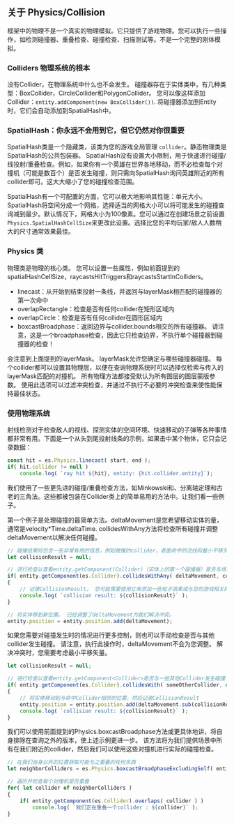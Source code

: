 ## 关于 Physics/Collision
框架中的物理不是一个真实的物理模拟。它只提供了游戏物理。您可以执行一些操作，如检测碰撞器、重叠检查、碰撞检查、扫描测试等。不是一个完整的刚体模拟。

### Colliders 物理系统的根本
没有Collider，在物理系统中什么也不会发生。 碰撞器存在于实体类中，有几种类型：BoxCollider，CircleCollider和PolygonCollider。 您可以像这样添加Collider：`entity.addComponent(new BoxCollider())`. 将碰撞器添加到Entity时，它们会自动添加到SpatialHash中。 

### SpatialHash：你永远不会用到它，但它仍然对你很重要 
SpatialHash类是一个隐藏类，该类为您的游戏全局管理 `collider`。静态物理类是SpatialHash的公共包装器。 SpatialHash没有设置大小限制，用于快速进行碰撞/线投射/重叠检查。例如，如果你有一个英雄在世界各地移动，而不必检查每个对撞机（可能是数百个）是否发生碰撞，则只需向SpatialHash询问英雄附近的所有collider即可。这大大缩小了您的碰撞检查范围。

SpatialHash有一个可配置的方面，它可以极大地影响其性能：单元大小。 SpatialHash将空间分成一个网格，选择适当的网格大小可以将可能发生的碰撞查询减到最少。默认情况下，网格大小为100像素。您可以通过在创建场景之前设置`Physics.SpatialHashCellSize`来更改此设置。选择比您的平均玩家/敌人人数稍大的尺寸通常效果最佳。

### Physics 类
物理类是物理的核心类。 您可以设置一些属性，例如前面提到的spatialHashCellSize，raycastsHitTriggers和raycastsStartInColliders。
- linecast：从开始到结束投射一条线，并返回与layerMask相匹配的碰撞器的第一次命中
- overlapRectangle：检查是否有任何collider在矩形区域内 
- overlapCircle：检查是否有任何collider在圆形区域内 
- boxcastBroadphase：返回边界与collider.bounds相交的所有碰撞器。 请注意，这是一个broadphase检查，因此它只检查边界，不执行单个碰撞器到碰撞器的检查！

会注意到上面提到的layerMask。 layerMask允许您确定与哪些碰撞器碰撞。 每个collider都可以设置其物理层，以便在查询物理系统时可以选择仅检索与传入的layerMask匹配的对撞机。 所有物理方法都接受默认为所有图层的图层蒙版参数。 使用此选项可以过滤冲突检查，并通过不执行不必要的冲突检查来使性能保持最佳状态。 

### 使用物理系统
射线检测对于检查敌人的视线、探测实体的空间环境、快速移动的子弹等各种事情都非常有用。下面是一个从头到尾投射线条的示例，如果击中某个物体，它只会记录数据：
```ts
const hit = es.Physics.linecast( start, end );
if( hit.collider != null )
	console.log( `ray hit ${hit}, entity: {hit.collider.entity}`);
```

我们使用了一些更先进的碰撞/重叠检查方法，如Minkowski和、分离轴定理和古老的三角法。这些都被包装在Collider类上的简单易用的方法中。让我们看一些例子。

第一个例子是处理碰撞的最简单方法。deltaMovement是您希望移动实体的量，通常是velocity*Time.deltaTime. collidesWithAny方法将检查所有碰撞并调整deltaMovement以解决任何碰撞。

```ts
// 碰撞结果将包含一些非常有用的信息，例如被撞的collider，表面命中的法线和最小平移矢量（MTV）。 MTV可用于将碰撞实体直接移动到命中的碰撞器附近。 
let collisionResult = null;

// 进行检查以查看entity.getComponent(Collider)（实体上的第一个碰撞器）是否与场景中的任何其他碰撞器发生碰撞。请注意，如果您有多个碰撞器，则可以获取并遍历它们，而不是仅检查第一个碰撞器。 
if( entity.getComponent(es.Collider).collidesWithAny( deltaMovement, collisionResult ) )
{
	// 记录CollisionResult。 您可能需要使用它来添加一些粒子效果或与您的游戏相关的任何其他内容。
	console.log( `collision result: ${collisionResult}` );
}

// 将实体移到新位置。 已经调整了deltaMovement为我们解决冲突。
entity.position = entity.position.add(deltaMovement);
```

如果您需要对碰撞发生时的情况进行更多控制，则也可以手动检查是否与其他collider发生碰撞。 请注意，执行此操作时，deltaMovement不会为您调整。 解决冲突时，您需要考虑最小平移矢量。 

```ts
let collisionResult = null;

// 进行检查以查看entity.getComponent<Collider>是否与一些其他Collider发生碰撞 
if( entity.getComponent(es.Collider).collidesWith( someOtherCollider, deltaMovement, collisionResult ) )
{
	// 将实体移动到与命中Collider相邻的位置，然后记录CollisionResult 
	entity.position = entity.position.add(deltaMovement.sub(collisionResult.minimumTranslationVector));
	console.log( `collision result: ${collisionResult}` );
}
```
我们可以使用前面提到的Physics.boxcastBroadphase方法或更具体地讲，将自身排除在查询之外的版本，使上述示例更进一步。 该方法将为我们提供场景中所有在我们附近的collider，然后我们可以使用这些对撞机进行实际的碰撞检查。 

```ts
// 在我们自身以外的位置获取可能与之重叠的任何东西
let neighborColliders = es.Physics.boxcastBroadphaseExcludingSelf( entity.getComponent(es.Collider) );

// 遍历并检查每个对撞机是否重叠 
for( let collider of neighborColliders )
{
	if( entity.getComponent(es.Collider).overlaps( collider ) )
		console.log( `我们正在重叠一个collider : ${collider}` );
}
```